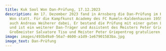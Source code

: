 ```yaml
---
title: Kuk Sool Won Dan-Prüfung, 17.12.2023
description: Am 17. Dezember 2023 fand in Arnsberg die Dan-Prüfung im Kuk Sool
  Won statt. Für die Kampfkunst Academy des FC Rumeln-Kaldenhausen 1955 e.V. war
  auch Andreas Weiherer dabei. Er bestand die Prüfung mit einer guten Leistung
  und ist ein weiterer Dan-Träger und Assistent des Meisters Peter Griepentrog.
  Großmeister Salvatore Tiso und Meister Peter Griepentrog gratulieren herzlich.
image: images/493b49a9-56a7-4600-a1d9-1e67901583ba.jpg
image_text: Dan-Prüfung
---
```

